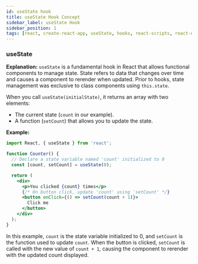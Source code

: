 ```yaml
---
id: useState hook
title: useState Hook Concept
sidebar_label: useState Hook
sidebar_position: 1
tags: [react, create-react-app, useState, hooks, react-scripts, react-dom, react-app]
---
```

### useState

**Explanation:**
`useState` is a fundamental hook in React that allows functional components to manage state. State refers to data that changes over time and causes a component to rerender when updated. Prior to hooks, state management was exclusive to class components using `this.state`.

When you call `useState(initialState)`, it returns an array with two elements:
- The current state (`count` in our example).
- A function (`setCount`) that allows you to update the state.

**Example:**
```jsx
import React, { useState } from 'react';

function Counter() {
  // Declare a state variable named 'count' initialized to 0
  const [count, setCount] = useState(0);

  return (
    <div>
      <p>You clicked {count} times</p>
      {/* On button click, update 'count' using 'setCount' */}
      <button onClick={() => setCount(count + 1)}>
        Click me
      </button>
    </div>
  );
}
```

In this example, `count` is the state variable initialized to 0, and `setCount` is the function used to update `count`. When the button is clicked, `setCount` is called with the new value of `count + 1`, causing the component to rerender with the updated count displayed.
